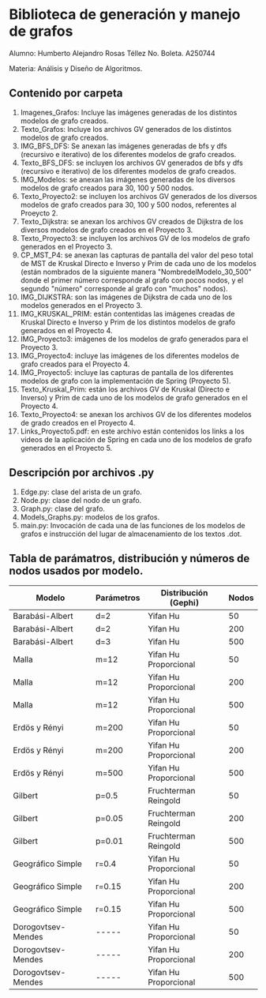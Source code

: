 # Biblioteca de generación y manejo de grafos

Alumno: Humberto Alejandro Rosas Téllez
No. Boleta. A250744

Materia: Análisis y Diseño de Algoritmos.

## Contenido por carpeta

1) Imagenes_Grafos: Incluye las imágenes generadas de los distintos modelos de grafo creados.
2) Texto_Grafos: Incluye los archivos GV generados de los distintos modelos de grafo creados.
3) IMG_BFS_DFS: Se anexan las imágenes generadas de bfs y dfs (recursivo e iterativo) de los diferentes modelos de grafo creados.
4) Texto_BFS_DFS: se incluyen los archivos GV generados de bfs y dfs (recursivo e iterativo) de los diferentes modelos de grafo creados.
5) IMG_Modelos: se anexan las imágenes generadas de los diversos modelos de grafo creados para 30, 100 y 500 nodos.
6) Texto_Proyecto2: se incluyen los archivos GV generados de los diversos modelos de grafo creados para 30, 100 y 500 nodos, referentes al Proeycto 2.
7) Texto_Dijkstra: se anexan los archivos GV creados de Dijkstra de los diversos modelos de grafo creados en el Proyecto 3.
8) Texto_Proyecto3: se incluyen los archivos GV de los modelos de grafo generados en el Proyecto 3.
9) CP_MST_P4: se anexan las capturas de pantalla del valor del peso total de MST de Kruskal Directo e Inverso y Prim de cada uno de los modelos (están nombrados de la siguiente manera "NombredelModelo_30_500" donde el primer número corresponde al grafo con pocos nodos, y el segundo "número" corresponde al grafo con "muchos" nodos).
10) IMG_DIJKSTRA: son las imágenes de Dijkstra de cada uno de los modelos generados en el Proyecto 3. 
11) IMG_KRUSKAL_PRIM: están contentidas las imágenes creadas de Kruskal Directo e Inverso y Prim de los distintos modelos de grafo generados en el Proyecto 4.
12) IMG_Proyecto3: imágenes de los modelos de grafo generados para el Proyecto 3.
13) IMG_Proyecto4: incluye las imágenes de los diferentes modelos de grafo creados para el Proyecto 4.
14) IMG_Proyecto5: incluye las capturas de pantalla de los diferentes modelos de grafo con la implementación de Spring (Proyecto 5).
15) Texto_Kruskal_Prim: están los archivos GV de Kruskal (Directo e Inverso) y Prim de cada uno de los modelos de grafo generados en el Proyecto 4.
16) Texto_Proyecto4: se anexan los archivos GV de los diferentes modelos de grado creados en el Proyecto 4.
17) Links_Proyecto5.pdf: en este archivo están contenidos los links a los videos de la aplicación de Spring en cada uno de los modelos de grafo generados en el Proyecto 5.


## Descripción por archivos .py

1) Edge.py: clase del arista de un grafo.
2) Node.py: clase del nodo de un grafo.
3) Graph.py: clase del grafo.
4) Models_Graphs.py: modelos de los grafos.
5) main.py: Invocación de cada una de las funciones de los modelos de grafos e instrucción del lugar de almacenamiento de los textos .dot.

## Tabla de parámatros, distribución y números de nodos usados por modelo.

| Modelo | Parámetros | Distribución (Gephi) | Nodos
| -------- | ------- | ------- | ------- | 
| Barabási-Albert | d=2 | Yifan Hu | 50
| Barabási-Albert | d=2 | Yifan Hu | 200
| Barabási-Albert | d=3 | Yifan Hu | 500
| Malla | m=12 | Yifan Hu Proporcional | 50
| Malla | m=12 | Yifan Hu Proporcional | 200
| Malla | m=12 | Yifan Hu Proporcional | 500
| Erdös y Rényi | m=200 | Yifan Hu Proporcional | 50
| Erdös y Rényi | m=200 | Yifan Hu Proporcional | 200
| Erdös y Rényi | m=500 | Yifan Hu Proporcional | 500
| Gilbert | p=0.5 | Fruchterman Reingold | 50
| Gilbert | p=0.05 | Fruchterman Reingold | 200
| Gilbert | p=0.01 | Fruchterman Reingold | 500
| Geográfico Simple | r=0.4 | Yifan Hu Proporcional | 50
| Geográfico Simple | r=0.15 | Yifan Hu Proporcional | 200
| Geográfico Simple | r=0.15 | Yifan Hu Proporcional | 500
| Dorogovtsev-Mendes | ----- | Yifan Hu Proporcional | 50
| Dorogovtsev-Mendes | ----- | Yifan Hu Proporcional | 200
| Dorogovtsev-Mendes | ----- | Yifan Hu Proporcional | 500
